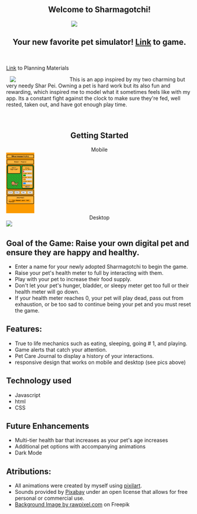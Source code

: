 ## <center>Welcome to Sharmagotchi!</center>
<img style="display: block; margin: 0 auto" width="30%" src="https://i.imgur.com/9t2dCUVl.png">

## <center>Your new favorite pet simulator! <a href="https://sharmagotchi.netlify.app/">Link</a> to game.</center>
<br>

<a href="https://clarkdoom.notion.site/544c77fb7fb04deb8fef22c70dc97162?v=d00b19eecb274b359cd87b4def2129b6">Link</a> to Planning Materials <br>

<img align="left" width="30%" style="display: inline; margin: 0 10px" src="https://farm66.staticflickr.com/65535/52578155402_e73c73c696_m.jpg">

This is an app inspired by my two charming but very needy Shar Pei. Owning a pet is hard work but its also fun and rewarding, which inspired me to model what it sometimes feels like with my app. Its a constant fight against the clock to make sure they're fed, well rested, taken out, and have got enough play time.<br><br><br>


## <center>Getting Started </center>

<p align="center">
<center>Mobile</center><img width="15%" src="./assets/app-screenshot.png">
<center>Desktop</center><img src="https://farm66.staticflickr.com/65535/52578902589_5cbcb66eba_m.jpg"><br>
</p>

## Goal of the Game: Raise your own digital pet and ensure they are happy and healthy. 
  
  - Enter a name for your newly adopted Sharmagotchi to begin the game.
  - Raise your pet's health meter to full by interacting with them.
  - Play with your pet to increase their food supply.
  - Don't let your pet's hunger, bladder, or sleepy meter get too full or their health meter will go down.
  - If your health meter reaches 0, your pet will play dead, pass out from exhaustion, or be too sad to continue being your pet and you must reset the game.

## Features: 
* True to life mechanics such as eating, sleeping, going # 1, and playing.
* Game alerts that catch your attention.
* Pet Care Journal to display a history of your interactions.
* responsive design that works on mobile and desktop (see pics above)

## Technology used

* Javascript
* html
* CSS

## Future Enhancements 

- Multi-tier health bar that increases as your pet's age increases
- Additional pet options with accompanying animations
- Dark Mode

## Atributions: 
* All animations were created by myself using <a href="https://www.pixilart.com/">pixilart</a>. 
* Sounds provided by <a href="https://pixabay.com/">Pixabay</a> under an open license that allows for free personal or commercial use. 
* <a href="https://www.freepik.com/free-photo/yellow-clay-textured-background-colorful-handmade-creative-art-abstract-style_18096858.htm#query=mustard%20yellow%20background&position=41&from_view=keyword">Background Image by rawpixel.com</a> on Freepik